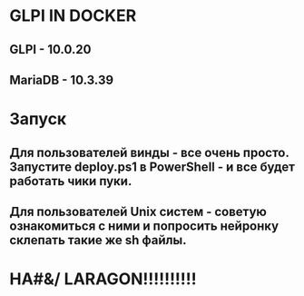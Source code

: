 # GLPI IN DOCKER

## GLPI - 10.0.20
## MariaDB - 10.3.39

# Запуск
## Для пользователей винды - все очень просто. Запустите deploy.ps1 в PowerShell - и все будет работать чики пуки. 
## Для пользователей Unix систем - советую ознакомиться с ними и попросить нейронку склепать такие же sh файлы.

# НА#&/ LARAGON!!!!!!!!!!
